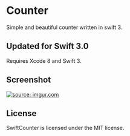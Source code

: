 # Counter
Simple and beautiful counter written in swift 3.

<h2>Updated for Swift 3.0</h2>

Requires Xcode 8 and Swift 3.

<h2>Screenshot</h2>
<a href="http://imgur.com/WJkyvsK"><img src="http://i.imgur.com/WJkyvsK.gif" title="source: imgur.com" /></a>
<h2>License</h2>

SwiftCounter is licensed under the MIT license.
